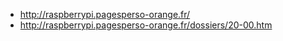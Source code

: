- http://raspberrypi.pagesperso-orange.fr/
- http://raspberrypi.pagesperso-orange.fr/dossiers/20-00.htm

